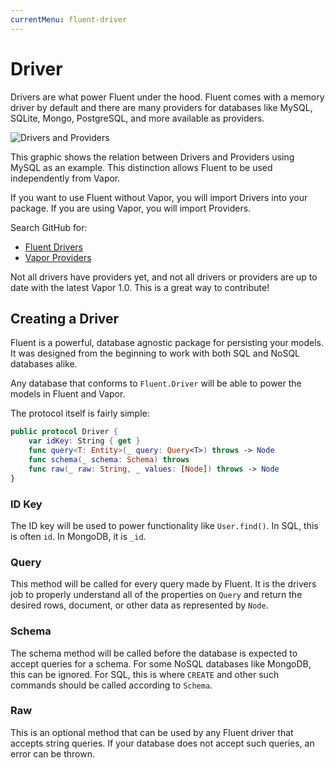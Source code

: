 ```yaml
---
currentMenu: fluent-driver
---
```


# Driver

Drivers are what power Fluent under the hood. Fluent comes with a memory driver by default and there are many providers for databases like MySQL, SQLite, Mongo, PostgreSQL, and more available as providers.

![Drivers and Providers](https://cloud.githubusercontent.com/assets/1342803/17418823/73f1d1d2-5a68-11e6-9bed-90f42ce7781d.png)

This graphic shows the relation between Drivers and Providers using MySQL as an example. This distinction allows Fluent to be used independently from Vapor.

If you want to use Fluent without Vapor, you will import Drivers into your package. If you are using Vapor, you will import Providers.

Search GitHub for:
- [Fluent Drivers](https://github.com/vapor?utf8=✓&q=-driver)
- [Vapor Providers](https://github.com/vapor?utf8=✓&q=-provider)

Not all drivers have providers yet, and not all drivers or providers are up to date with the latest Vapor 1.0. This is a great way to contribute!

## Creating a Driver

Fluent is a powerful, database agnostic package for persisting your models. It was designed from the beginning to work with both SQL and NoSQL databases alike.

Any database that conforms to `Fluent.Driver` will be able to power the models in Fluent and Vapor.

The protocol itself is fairly simple:

```swift
public protocol Driver {
    var idKey: String { get }
    func query<T: Entity>(_ query: Query<T>) throws -> Node
    func schema(_ schema: Schema) throws
    func raw(_ raw: String, _ values: [Node]) throws -> Node
}
```

### ID Key

The ID key will be used to power functionality like `User.find()`. In SQL, this is often `id`. In MongoDB, it is `_id`.

### Query

This method will be called for every query made by Fluent. It is the drivers job to properly understand all of the properties on `Query` and return the desired rows, document, or other data as represented by `Node`.

### Schema

The schema method will be called before the database is expected to accept queries for a schema. For some NoSQL databases like MongoDB, this can be ignored. For SQL, this is where `CREATE` and other such commands should be called according to `Schema`.

### Raw

This is an optional method that can be used by any Fluent driver that accepts string queries. If your database does not accept such queries, an error can be thrown.
